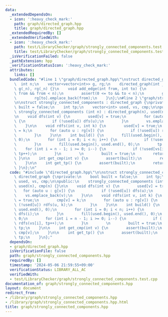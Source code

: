 ```yaml
---
data:
  _extendedDependsOn:
  - icon: ':heavy_check_mark:'
    path: graph/directed_graph.hpp
    title: graph/directed_graph.hpp
  _extendedRequiredBy: []
  _extendedVerifiedWith:
  - icon: ':heavy_check_mark:'
    path: test/LibraryChecker/graph/strongly_connected_components.test.cpp
    title: test/LibraryChecker/graph/strongly_connected_components.test.cpp
  _isVerificationFailed: false
  _pathExtension: hpp
  _verificationStatusIcon: ':heavy_check_mark:'
  attributes:
    links: []
  bundledCode: "#line 1 \"graph/directed_graph.hpp\"\nstruct directed_graph {\n  \
    \  int n;\n    vector<vector<int>> g, rg;\n    directed_graph(int _n) : n(_n),\
    \ g(_n), rg(_n) {}\n    void add_edge(int from, int to) {\n        assert(0 <=\
    \ from && from < n);\n        assert(0 <= to && to < n);\n        g[from].emplace_back(to);\n\
    \        rg[to].emplace_back(from);\n    }\n};\n#line 2 \"graph/strongly_connected_components.hpp\"\
    \n\nstruct strongly_connected_components : directed_graph {\nprivate:\n    bool\
    \ built = false;\n    int tp;\n    vector<int> used, vs, cmp;\n\npublic:\n   \
    \ strongly_connected_components (int n) : directed_graph(n), used(n), cmp(n) {}\n\
    \n    void dfs(int v) {\n        used[v] = true;\n        for (auto u : g[v])\
    \ {\n            if (!used[u]) dfs(u);\n        }\n        vs.emplace_back(v);\n\
    \    }\n\n    void rdfs(int v, int k) {\n        used[v] = true;\n        cmp[v]\
    \ = k;\n        for (auto u : rg[v]) {\n            if (!used[u]) rdfs(u, k);\n\
    \        }\n    }\n\n    int build() {\n        fill(used.begin(), used.end(),\
    \ 0);\n        for (int i = 0; i < n; i++) {\n            if (!used[i]) dfs(i);\n\
    \        }\n        fill(used.begin(), used.end(), 0);\n        tp = 0;\n    \
    \    for (int i = n - 1; i >= 0; i--) {\n            if (!used[vs[i]]) rdfs(vs[i],\
    \ tp++);\n        }\n        \n        built = true;\n        return tp;\n   \
    \ }\n\n    int get_cmp(int v) {\n        assert(built);\n        return cmp[v];\n\
    \    }\n\n    int get_tp() {\n        assert(built);\n        return tp;\n   \
    \ }\n};\n"
  code: "#include \"directed_graph.hpp\"\n\nstruct strongly_connected_components :\
    \ directed_graph {\nprivate:\n    bool built = false;\n    int tp;\n    vector<int>\
    \ used, vs, cmp;\n\npublic:\n    strongly_connected_components (int n) : directed_graph(n),\
    \ used(n), cmp(n) {}\n\n    void dfs(int v) {\n        used[v] = true;\n     \
    \   for (auto u : g[v]) {\n            if (!used[u]) dfs(u);\n        }\n    \
    \    vs.emplace_back(v);\n    }\n\n    void rdfs(int v, int k) {\n        used[v]\
    \ = true;\n        cmp[v] = k;\n        for (auto u : rg[v]) {\n            if\
    \ (!used[u]) rdfs(u, k);\n        }\n    }\n\n    int build() {\n        fill(used.begin(),\
    \ used.end(), 0);\n        for (int i = 0; i < n; i++) {\n            if (!used[i])\
    \ dfs(i);\n        }\n        fill(used.begin(), used.end(), 0);\n        tp =\
    \ 0;\n        for (int i = n - 1; i >= 0; i--) {\n            if (!used[vs[i]])\
    \ rdfs(vs[i], tp++);\n        }\n        \n        built = true;\n        return\
    \ tp;\n    }\n\n    int get_cmp(int v) {\n        assert(built);\n        return\
    \ cmp[v];\n    }\n\n    int get_tp() {\n        assert(built);\n        return\
    \ tp;\n    }\n};"
  dependsOn:
  - graph/directed_graph.hpp
  isVerificationFile: false
  path: graph/strongly_connected_components.hpp
  requiredBy: []
  timestamp: '2024-05-06 21:59:55+09:00'
  verificationStatus: LIBRARY_ALL_AC
  verifiedWith:
  - test/LibraryChecker/graph/strongly_connected_components.test.cpp
documentation_of: graph/strongly_connected_components.hpp
layout: document
redirect_from:
- /library/graph/strongly_connected_components.hpp
- /library/graph/strongly_connected_components.hpp.html
title: graph/strongly_connected_components.hpp
---
```

